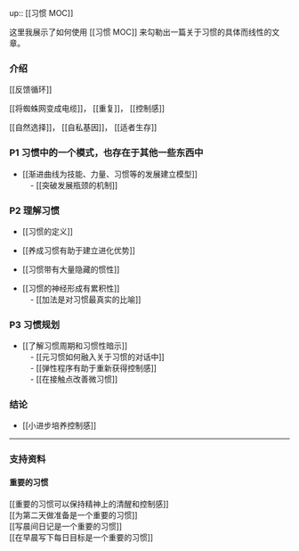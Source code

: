 up:: [[习惯 MOC]]

这里我展示了如何使用 [[习惯 MOC]] 来勾勒出一篇关于习惯的具体而线性的文章。

### 介绍

[[反馈循环]]  

[[将蜘蛛网变成电缆]]， [[重复]]， [[控制感]]  

[[自然选择]]， [[自私基因]]， [[适者生存]]

### P1 习惯中的一个模式，也存在于其他一些东西中

-   [[渐进曲线为技能、力量、习惯等的发展建立模型]]  
    　- [[突破发展瓶颈的机制]]  

### P2 理解习惯

-   [[习惯的定义]]
    
-   [[养成习惯有助于建立进化优势]]
    
-   [[习惯带有大量隐藏的惯性]]
    
-   [[习惯的神经形成有累积性]]  
    　- [[加法是对习惯最真实的比喻]]  

### P3 习惯规划

-   [[了解习惯周期和习惯性暗示]]  
    　- [[元习惯如何融入关于习惯的对话中]]  
    　- [[弹性程序有助于重新获得控制感]]  
    　- [[在接触点改善微习惯]]  

### 结论

-   [[小进步培养控制感]]  

---

### 支持资料

#### 重要的习惯

[[重要的习惯可以保持精神上的清醒和控制感]]  
[[为第二天做准备是一个重要的习惯]]  
[[写晨间日记是一个重要的习惯]]  
[[在早晨写下每日目标是一个重要的习惯]]

